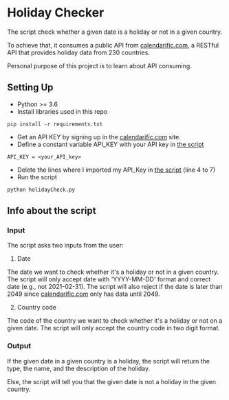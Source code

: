 # Holiday Checker
The script check whether a given date is a holiday or not in a given country.

To achieve that, it consumes a public API from [calendarific.com](https://calendarific.com/), a RESTful API that provides holiday data from 230 countries. 

Personal purpose of this project is to learn about API consuming. 

## Setting Up
* Python >= 3.6
* Install libraries used in this repo 
```
pip install -r requirements.txt
```
* Get an API KEY by signing up in the [calendarific.com](https://calendarific.com/) site.
* Define a constant variable API_KEY with your API key in [the script](/holidayCheck.py)
```
API_KEY = <your_API_key>
```
* Delete the lines where I imported my API_Key in [the script](/holidayCheck.py) (line 4 to 7) 
* Run the script
```
python holidayCheck.py
```

## Info about the script
### Input
The script asks two inputs from the user:
1. Date

The date we want to check whether it's a holiday or not in a given country. The script will only accept date with 'YYYY-MM-DD' format and correct date (e.g., not 2021-02-31). The script will also reject if the date is later than 2049 since [calendarific.com](https://calendarific.com/) only has data until 2049.

2. Country code

The code of the country we want to check whether it's a holiday or not on a given date. The script will only accept the country code in two digit format.

### Output
If the given date in a given country is a holiday, the script will return the type, the name, and the description of the holiday.

Else, the script will tell you that the given date is not a holiday in the given country.


